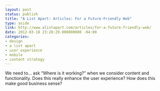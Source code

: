 ```yaml
---
layout: post
status: publish
title: "A List Apart: Articles: For a Future-Friendly Web"
type: aside
link: http://www.alistapart.com/articles/for-a-future-friendly-web/
date: 2012-03-18 23:28:29.000000000 -04:00
categories:
- design
- a list apart
- user experience
- mobile
- content strategy
---
```

We need to&hellip; ask &ldquo;Where is it working?&rdquo; when we consider content and functionality. Does this really enhance the user experience? How does this make good business sense?
